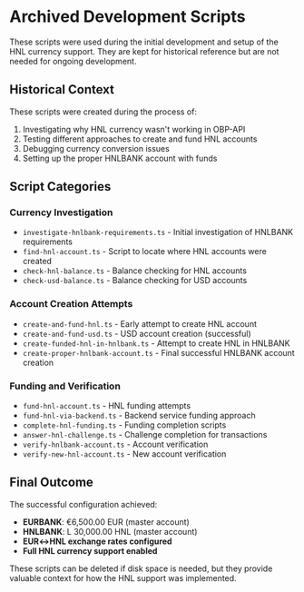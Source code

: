 # Archived Development Scripts

These scripts were used during the initial development and setup of the HNL currency support. They are kept for historical reference but are not needed for ongoing development.

## Historical Context

These scripts were created during the process of:
1. Investigating why HNL currency wasn't working in OBP-API
2. Testing different approaches to create and fund HNL accounts
3. Debugging currency conversion issues
4. Setting up the proper HNLBANK account with funds

## Script Categories

### Currency Investigation
- `investigate-hnlbank-requirements.ts` - Initial investigation of HNLBANK requirements
- `find-hnl-account.ts` - Script to locate where HNL accounts were created
- `check-hnl-balance.ts` - Balance checking for HNL accounts
- `check-usd-balance.ts` - Balance checking for USD accounts

### Account Creation Attempts
- `create-and-fund-hnl.ts` - Early attempt to create HNL account
- `create-and-fund-usd.ts` - USD account creation (successful)
- `create-funded-hnl-in-hnlbank.ts` - Attempt to create HNL in HNLBANK
- `create-proper-hnlbank-account.ts` - Final successful HNLBANK account creation

### Funding and Verification
- `fund-hnl-account.ts` - HNL funding attempts
- `fund-hnl-via-backend.ts` - Backend service funding approach
- `complete-hnl-funding.ts` - Funding completion scripts
- `answer-hnl-challenge.ts` - Challenge completion for transactions
- `verify-hnlbank-account.ts` - Account verification
- `verify-new-hnl-account.ts` - New account verification

## Final Outcome

The successful configuration achieved:
- **EURBANK**: €6,500.00 EUR (master account)
- **HNLBANK**: L 30,000.00 HNL (master account) 
- **EUR↔HNL exchange rates configured**
- **Full HNL currency support enabled**

These scripts can be deleted if disk space is needed, but they provide valuable context for how the HNL support was implemented.